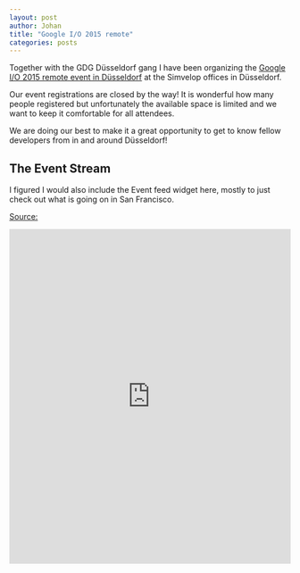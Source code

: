 ```yaml
---
layout: post
author: Johan
title: "Google I/O 2015 remote"
categories: posts
---
```


Together with the GDG Düsseldorf gang I have been organizing the [Google I/O 2015 remote event in Düsseldorf](https://plus.google.com/u/0/events/ce0gksqbf0ck94511sv5sv5hb0g) at the Simvelop offices in Düsseldorf.

Our event registrations are closed by the way! It is wonderful how many people registered but unfortunately the available space is limited and we want to keep it comfortable for all attendees.

We are doing our best to make it a great opportunity to get to know fellow developers from in and around Düsseldorf!

## The Event Stream

I figured I would also include the Event feed widget here, mostly to just check out what is going on in San Francisco.

[Source:](https://events.google.com/io2015/widget)

<iframe src="https://events.google.com/io2015/embed" style="width:100%;height:600px" frameborder="0" allowfullscreen></iframe>
